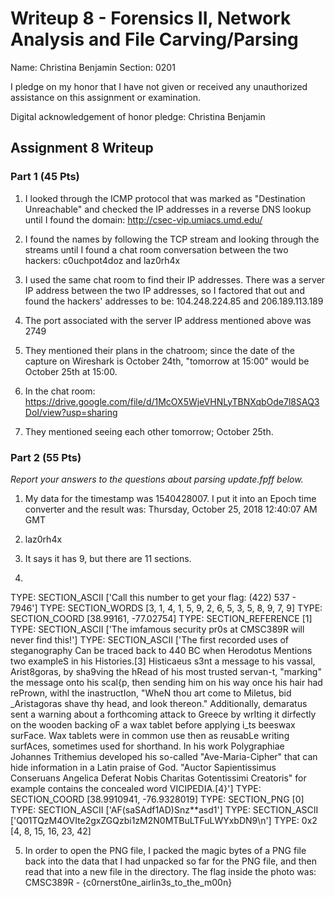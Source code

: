 Writeup 8 - Forensics II, Network Analysis and File Carving/Parsing
=====

Name: Christina Benjamin
Section: 0201

I pledge on my honor that I have not given or received any unauthorized assistance on this assignment or examination.

Digital acknowledgement of honor pledge: Christina Benjamin

## Assignment 8 Writeup

### Part 1 (45 Pts)
1. I looked through the ICMP protocol that was marked as "Destination Unreachable" and checked the IP addresses in a reverse DNS lookup until I found the domain: http://csec-vip.umiacs.umd.edu/

2. I found the names by following the TCP stream and looking through the streams until I found a chat room conversation between the two hackers: c0uchpot4doz and laz0rh4x

3. I used the same chat room to find their IP addresses. There was a server IP address between the two IP addresses, so I factored that out and found the hackers' addresses to be: 104.248.224.85 and 206.189.113.189

4. The port associated with the server IP address mentioned above was 2749

5. They mentioned their plans in the chatroom; since the date of the capture on Wireshark is October 24th, "tomorrow at 15:00" would be October 25th at 15:00.

6. In the chat room: https://drive.google.com/file/d/1McOX5WjeVHNLyTBNXqbOde7l8SAQ3DoI/view?usp=sharing

7. They mentioned seeing each other tomorrow; October 25th.

### Part 2 (55 Pts)

*Report your answers to the questions about parsing update.fpff below.*
1. My data for the timestamp was ﻿1540428007. I put it into an Epoch time converter and the result was: Thursday, October 25, 2018 12:40:07 AM GMT

2. laz0rh4x

3. It says it has 9, but there are 11 sections.

4.
TYPE: SECTION_ASCII
['Call this number to get your flag: (422) 537 - 7946']
TYPE: SECTION_WORDS
[3, 1, 4, 1, 5, 9, 2, 6, 5, 3, 5, 8, 9, 7, 9]
TYPE: SECTION_COORD
[38.99161, -77.02754]
TYPE: SECTION_REFERENCE
[1]
TYPE: SECTION_ASCII
['The imfamous security pr0s at CMSC389R will never find this!']
TYPE: SECTION_ASCII
['The first recorded uses of steganography Can be traced back to 440 BC when Herodotus Mentions two exampleS in his Histories.[3] Histicaeus s3nt a message to his vassal, Arist8goras, by sha9ving the hRead of his most trusted servan-t, "marking" the message onto his scal{p, then sending him on his way once his hair had rePrown, withl the inastructIon, "WheN thou art come to Miletus, bid _Aristagoras shave thy head, and look thereon." Additionally, demaratus sent a warning about a forthcoming attack to Greece by wrIting it dirfectly on the wooden backing oF a wax tablet before applying i_ts beeswax surFace. Wax tablets were in common use then as reusabLe writing surfAces, sometimes used for shorthand. In his work Polygraphiae Johannes Trithemius developed his so-called "Ave-Maria-Cipher" that can hide information in a Latin praise of God. "Auctor Sapientissimus Conseruans Angelica Deferat Nobis Charitas Gotentissimi Creatoris" for example contains the concealed word VICIPEDIA.[4}']
TYPE: SECTION_COORD
[38.9910941, -76.9328019]
TYPE: SECTION_PNG
[0]
TYPE: SECTION_ASCII
['AF(saSAdf1AD)Snz**asd1']
TYPE: SECTION_ASCII
['Q01TQzM4OVIte2gxZGQzbi1zM2N0MTBuLTFuLWYxbDN9\n']
TYPE: 0x2
[4, 8, 15, 16, 23, 42]

5. In order to open the PNG file, I packed the magic bytes of a PNG file back into the data that I had unpacked so far for the PNG file, and then read that into a new file in the directory. The flag inside the photo was: CMSC389R - {c0rnerst0ne_airlin3s_to_the_m00n}
